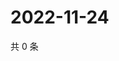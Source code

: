 # 2022-11-24

共 0 条

<!-- BEGIN WEIBO -->
<!-- 最后更新时间 Thu Nov 24 2022 21:26:23 GMT+0800 (China Standard Time) -->

<!-- END WEIBO -->
